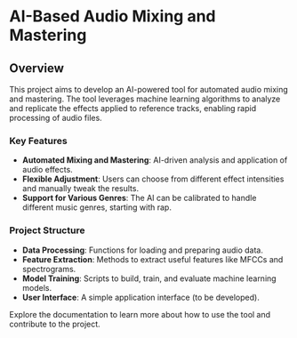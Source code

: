 # AI-Based Audio Mixing and Mastering

## Overview

This project aims to develop an AI-powered tool for automated audio mixing and mastering. The tool leverages machine learning algorithms to analyze and replicate the effects applied to reference tracks, enabling rapid processing of audio files.

### Key Features

- **Automated Mixing and Mastering**: AI-driven analysis and application of audio effects.
- **Flexible Adjustment**: Users can choose from different effect intensities and manually tweak the results.
- **Support for Various Genres**: The AI can be calibrated to handle different music genres, starting with rap.

### Project Structure

- **Data Processing**: Functions for loading and preparing audio data.
- **Feature Extraction**: Methods to extract useful features like MFCCs and spectrograms.
- **Model Training**: Scripts to build, train, and evaluate machine learning models.
- **User Interface**: A simple application interface (to be developed).

Explore the documentation to learn more about how to use the tool and contribute to the project.

